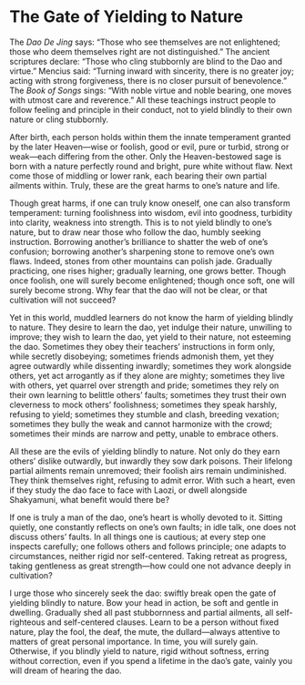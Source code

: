 # The Gate of Yielding to Nature

The *Dao De Jing* says: “Those who see themselves are not enlightened; those who deem themselves right are not distinguished.” The ancient scriptures declare: “Those who cling stubbornly are blind to the Dao and virtue.” Mencius said: “Turning inward with sincerity, there is no greater joy; acting with strong forgiveness, there is no closer pursuit of benevolence.” The *Book of Songs* sings: “With noble virtue and noble bearing, one moves with utmost care and reverence.” All these teachings instruct people to follow feeling and principle in their conduct, not to yield blindly to their own nature or cling stubbornly.

After birth, each person holds within them the innate temperament granted by the later Heaven—wise or foolish, good or evil, pure or turbid, strong or weak—each differing from the other. Only the Heaven-bestowed sage is born with a nature perfectly round and bright, pure white without flaw. Next come those of middling or lower rank, each bearing their own partial ailments within. Truly, these are the great harms to one’s nature and life.

Though great harms, if one can truly know oneself, one can also transform temperament: turning foolishness into wisdom, evil into goodness, turbidity into clarity, weakness into strength. This is to not yield blindly to one’s nature, but to draw near those who follow the dao, humbly seeking instruction. Borrowing another’s brilliance to shatter the web of one’s confusion; borrowing another’s sharpening stone to remove one’s own flaws. Indeed, stones from other mountains can polish jade. Gradually practicing, one rises higher; gradually learning, one grows better. Though once foolish, one will surely become enlightened; though once soft, one will surely become strong. Why fear that the dao will not be clear, or that cultivation will not succeed?

Yet in this world, muddled learners do not know the harm of yielding blindly to nature. They desire to learn the dao, yet indulge their nature, unwilling to improve; they wish to learn the dao, yet yield to their nature, not esteeming the dao. Sometimes they obey their teachers’ instructions in form only, while secretly disobeying; sometimes friends admonish them, yet they agree outwardly while dissenting inwardly; sometimes they work alongside others, yet act arrogantly as if they alone are mighty; sometimes they live with others, yet quarrel over strength and pride; sometimes they rely on their own learning to belittle others’ faults; sometimes they trust their own cleverness to mock others’ foolishness; sometimes they speak harshly, refusing to yield; sometimes they stumble and clash, breeding vexation; sometimes they bully the weak and cannot harmonize with the crowd; sometimes their minds are narrow and petty, unable to embrace others.

All these are the evils of yielding blindly to nature. Not only do they earn others’ dislike outwardly, but inwardly they sow dark poisons. Their lifelong partial ailments remain unremoved; their foolish airs remain undiminished. They think themselves right, refusing to admit error. With such a heart, even if they study the dao face to face with Laozi, or dwell alongside Shakyamuni, what benefit would there be?

If one is truly a man of the dao, one’s heart is wholly devoted to it. Sitting quietly, one constantly reflects on one’s own faults; in idle talk, one does not discuss others’ faults. In all things one is cautious; at every step one inspects carefully; one follows others and follows principle; one adapts to circumstances, neither rigid nor self-centered. Taking retreat as progress, taking gentleness as great strength—how could one not advance deeply in cultivation?

I urge those who sincerely seek the dao: swiftly break open the gate of yielding blindly to nature. Bow your head in action, be soft and gentle in dwelling. Gradually shed all past stubbornness and partial ailments, all self-righteous and self-centered clauses. Learn to be a person without fixed nature, play the fool, the deaf, the mute, the dullard—always attentive to matters of great personal importance. In time, you will surely gain. Otherwise, if you blindly yield to nature, rigid without softness, erring without correction, even if you spend a lifetime in the dao’s gate, vainly you will dream of hearing the dao.